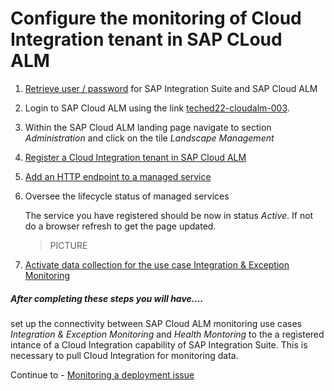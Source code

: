 # Configure the monitoring of Cloud Integration tenant in SAP CLoud ALM

1. [Retrieve user / password](/exercises/ex0/ex02/README.md) for SAP Integration Suite and SAP Cloud ALM
 
2. Login to SAP Cloud ALM using the link [teched22-cloudalm-003](https://teched22-cloudalm-003.authentication.eu10.hana.ondemand.com/).

3. Within the SAP Cloud ALM landing page navigate to section *Administration* and click on the tile *Landscape Management*

4. [Register a Cloud Integration tenant in SAP Cloud ALM](/exercises/ex1/ex11/README.md)

5. [Add an HTTP endpoint to a managed service](/exercises/ex1/ex12/README.md)
    
6.  Oversee the lifecycle status of managed services

    The service you have registered should be now in status *Active*. If not do a browser refresh to get the page updated.

    > PICTURE
    
7. [Activate data collection for the use case Integration & Exception Monitoring](exercises/ex1/ex13)


##### After completing these steps you will have....

set up the connectivity between SAP Cloud ALM monitoring use cases *Integration & Exception Monitoring* and *Health Montoring* to the a registered intance of a Cloud Integration capability of SAP Integration Suite. This is necessary to pull Cloud Integration for monitoring data.

Continue to - [Monitoring a deployment issue](exercises/ex2/README.md)
